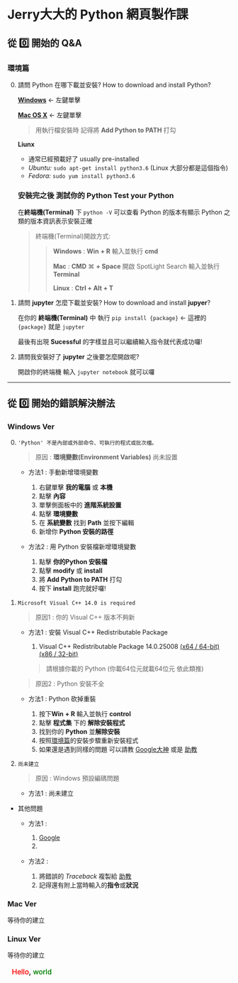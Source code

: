 Jerry大大的 Python 網頁製作課
=
## 從 :zero: 開始的 Q&A

### 環境篇

0. 請問 Python 在哪下載並安裝? How to download and install Python?

    [**Windows**](https://www.python.org/ftp/python/3.6.4/python-3.6.4.exe) <- 左鍵單擊
    
    [**Mac OS X**](https://www.python.org/downloads/mac-osx/) <- 左鍵單擊
    > 用執行檔安裝時 記得將 **Add Python to PATH** 打勾

    **Liunx**
    * 通常已經預載好了 usually pre-installed
    * *Ubuntu:* `sudo apt-get install python3.6` (Linux 大部分都是這個指令)
    * *Fedora:* `sudo yum install python3.6`

    ### 安裝完之後 測試你的 **Python**  Test your **Python**
    在**終端機(Terminal)** 下 `python -V` 可以查看 Python 的版本有顯示 Python 之類的版本資訊表示安裝正確
    
    > 終端機(Terminal)開啟方式:
    > 
    > > **Windows** : **Win** <i class="fa fa-windows"></i> **+ R** 輸入並執行 **cmd**
    > >
    > > **Mac** : **CMD** &#8984; **+ Space** 開啟 SpotLight Search 輸入並執行 **Terminal**
    > >
    > > **Linux** : **Ctrl + Alt + T**

1. 請問 **jupyter** 怎麼下載並安裝? How to download and install **jupyer**?
    
    在你的 **終端機(Terminal)** 中 執行 `pip install {package}` <- 這裡的 `{package}` 就是 `jupyter`
    
    最後有出現 **Sucessful** 的字樣並且可以繼續輸入指令就代表成功囉!
    
2. 請問我安裝好了 **jupyter** 之後要怎麼開啟呢?

    開啟你的終端機 輸入 `jupyter notebook` 就可以囉
    
---
## 從 :zero: 開始的錯誤解決辦法

### Windows Ver

0. `'Python' 不是內部或外部命令、可執行的程式或批次檔。`
    
    > 原因 : **環境變數(Environment Variables)** 尚未設置
    * 方法1 : 手動新增環境變數

        1. 右鍵單擊 **我的電腦** 或 **本機**
        2. 點擊 **內容**
        3. 單擊側面板中的 **進階系統設置**
        4. 點擊 **環境變數**
        5. 在 **系統變數** 找到 **Path** 並按下編輯
        6. 新增你 **Python 安裝的路徑**

    * 方法2 : 用 Python 安裝檔新增環境變數

        1. 點擊 **你的Python 安裝檔**
        2. 點擊 **modify** 或 **install**
        3. 將 **Add Python to PATH** 打勾
        4. 按下 **install** 跑完就好囉!
1. `Microsoft Visual C++ 14.0 is required`

    > 原因1 : 你的 Visual C++ 版本不夠新
    
    * 方法1 : 安裝 Visual C++ Redistributable Package
    
        1. Visual C++ Redistributable Package 14.0.25008 [(x64 / 64-bit)](https://www.techspot.com/downloads/downloadnow/6776/?evp=ab20b3eff9233dce2d23bb505386cf4c&file=1)  [(x86 / 32-bit)](https://www.techspot.com/downloads/downloadnow/6776/?evp=ab20b3eff9233dce2d23bb505386cf4c&file=2)
        
        > 請根據你載的 Python (你載64位元就載64位元 依此類推)
        
    > 原因2 : Python 安裝不全

    * 方法1 : Python 砍掉重裝
        
        1. 按下**Win** <i class="fa fa-windows"></i> **+ R** 輸入並執行 **control**
        2. 點擊 **程式集** 下的 **解除安裝程式**
        3. 找到你的 **Python** 並**解除安裝**
        4. 按照[環境篇](#環境篇)的安裝步驟重新安裝程式
        5. 如果還是遇到同樣的問題 可以請教 [Google大神](#https://www.google.com.tw/search?rlz=1C1CHZL_zh-TWTW736TW736&ei=10umWvCFFMOz0ASh4Kq4Ag&q=Microsoft+Visual+C%2B%2B+14.0+is+required+python3&oq=Microsoft+Visual+C%2B%2B+14.0+is+required+python3&gs_l=psy-ab.3..33i160k1.668.668.0.862.1.1.0.0.0.0.190.190.0j1.1.0....0...1.1.64.psy-ab..0.1.189....0.ayz9xPlUrbI) 或是 [助教](https://www.facebook.com/messages/t/ShengFong.f/)

2. `尚未建立`

    > 原因 : Windows 預設編碼問題
    
    * 方法1 : 尚未建立

* 其他問題

    * 方法1 : 
    
        1. [Google](https://www.google.com/)
        2. <a style="color:white">退選(X)</a>
    * 方法2 : 
    
        1. 將錯誤的 _Traceback_ 複製給 [助教](https://www.facebook.com/messages/t/ShengFong.f/)
        2. 記得還有附上當時輸入的**指令**或**狀況**

### Mac Ver

等待你的建立

### Linux Ver

等待你的建立



 <?xml version="1.0" encoding="utf-8"?>
<svg version="1.1" xmlns="http://www.w3.org/2000/svg" xmlns:xlink="http://www.w3.org/1999/xlink" width="100" height="50">
  <text font-size="16" x="10" y="20"><tspan fill="red">Hello</tspan>, <tspan fill="green">world</tspan>!</text>
<svg version="1.1" 
     xmlns="http://www.w3.org/2000/svg"
     xmlns:xlink="http://www.w3.org/1999/xlink"
     width="100" height="50">
  <text font-size="16" x="10" y="20">
    <tspan fill="red">Hello</tspan>,
    <tspan fill="green">world</tspan>!
  </text>
 </svg>
